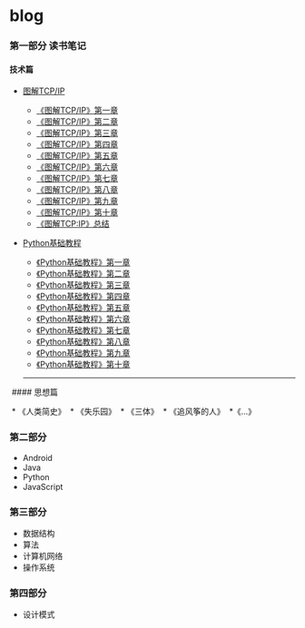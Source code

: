# blog


### 第一部分 读书笔记

#### 技术篇

* [图解TCP/IP](https://github.com/SMouseyq/blog/tree/master/ReadingNote/%E5%9B%BE%E8%A7%A3TCP:IP)
  * [《图解TCP/IP》第一章](https://github.com/SMouseyq/blog/blob/master/ReadingNote/%E5%9B%BE%E8%A7%A3TCP:IP/%E3%80%8A%E5%9B%BE%E8%A7%A3TCP:IP%E3%80%8B%E7%AC%AC%E4%B8%80%E7%AB%A0)
  * [《图解TCP/IP》第二章](https://github.com/SMouseyq/blog/blob/master/ReadingNote/%E5%9B%BE%E8%A7%A3TCP:IP/%E3%80%8A%E5%9B%BE%E8%A7%A3TCP:IP%E3%80%8B%E7%AC%AC%E4%BA%8C%E7%AB%A0)
  * [《图解TCP/IP》第三章](https://github.com/SMouseyq/blog/blob/master/ReadingNote/%E5%9B%BE%E8%A7%A3TCP:IP/%E3%80%8A%E5%9B%BE%E8%A7%A3TCP:IP%E3%80%8B%E7%AC%AC%E4%B8%89%E7%AB%A0)
  * [《图解TCP/IP》第四章](https://github.com/SMouseyq/blog/blob/master/ReadingNote/%E5%9B%BE%E8%A7%A3TCP:IP/%E3%80%8A%E5%9B%BE%E8%A7%A3TCP:IP%E3%80%8B%E7%AC%AC%E5%9B%9B%E7%AB%A0)
  * [《图解TCP/IP》第五章](https://github.com/SMouseyq/blog/blob/master/ReadingNote/%E5%9B%BE%E8%A7%A3TCP:IP/%E3%80%8A%E5%9B%BE%E8%A7%A3TCP:IP%E3%80%8B%E7%AC%AC%E4%BA%94%E7%AB%A0)
  * [《图解TCP/IP》第六章](https://github.com/SMouseyq/blog/blob/master/ReadingNote/%E5%9B%BE%E8%A7%A3TCP:IP/%E3%80%8A%E5%9B%BE%E8%A7%A3TCP:IP%E3%80%8B%E7%AC%AC%E5%85%AD%E7%AB%A0)
  * [《图解TCP/IP》第七章](https://github.com/SMouseyq/blog/blob/master/ReadingNote/%E5%9B%BE%E8%A7%A3TCP:IP/%E3%80%8A%E5%9B%BE%E8%A7%A3TCP:IP%E3%80%8B%E7%AC%AC%E4%B8%83%E7%AB%A0)
  * [《图解TCP/IP》第八章](https://github.com/SMouseyq/blog/blob/master/ReadingNote/%E5%9B%BE%E8%A7%A3TCP:IP/%E3%80%8A%E5%9B%BE%E8%A7%A3TCP:IP%E3%80%8B%E7%AC%AC%E5%85%AB%E7%AB%A0)
  * [《图解TCP/IP》第九章](https://github.com/SMouseyq/blog/blob/master/ReadingNote/%E5%9B%BE%E8%A7%A3TCP:IP/%E3%80%8A%E5%9B%BE%E8%A7%A3TCP:IP%E3%80%8B%E7%AC%AC%E4%B9%9D%E7%AB%A0)
  * [《图解TCP/IP》第十章](https://github.com/SMouseyq/blog/blob/master/ReadingNote/%E5%9B%BE%E8%A7%A3TCP:IP/%E3%80%8A%E5%9B%BE%E8%A7%A3TCP:IP%E3%80%8B%E7%AC%AC%E5%8D%81%E7%AB%A0)
  * [《图解TCP:IP》总结](https://github.com/SMouseyq/blog/blob/master/ReadingNote/%E5%9B%BE%E8%A7%A3TCP:IP/%E3%80%8A%E5%9B%BE%E8%A7%A3TCP:IP%E3%80%8B%E6%80%BB%E7%BB%93)

* [Python基础教程](https://github.com/SMouseyq/blog/tree/master/ReadingNote/Python%E5%9F%BA%E7%A1%80%E6%95%99%E7%A8%8B)
  * [《Python基础教程》第一章](https://github.com/SMouseyq/blog/blob/master/ReadingNote/Python%E5%9F%BA%E7%A1%80%E6%95%99%E7%A8%8B/%E3%80%8APython%E5%9F%BA%E7%A1%80%E6%95%99%E7%A8%8B%E3%80%8B%E7%AC%AC%E4%B8%80%E7%AB%A0)
  * [《Python基础教程》第二章](https://github.com/SMouseyq/blog/blob/master/ReadingNote/Python%E5%9F%BA%E7%A1%80%E6%95%99%E7%A8%8B/%E3%80%8APython%E5%9F%BA%E7%A1%80%E6%95%99%E7%A8%8B%E3%80%8B%E7%AC%AC%E4%B8%80%E7%AB%A0)
  * [《Python基础教程》第三章](https://github.com/SMouseyq/blog/blob/master/ReadingNote/Python%E5%9F%BA%E7%A1%80%E6%95%99%E7%A8%8B/%E3%80%8APython%E5%9F%BA%E7%A1%80%E6%95%99%E7%A8%8B%E3%80%8B%E7%AC%AC%E4%B8%80%E7%AB%A0)
  * [《Python基础教程》第四章](https://github.com/SMouseyq/blog/blob/master/ReadingNote/Python%E5%9F%BA%E7%A1%80%E6%95%99%E7%A8%8B/%E3%80%8APython%E5%9F%BA%E7%A1%80%E6%95%99%E7%A8%8B%E3%80%8B%E7%AC%AC%E4%B8%80%E7%AB%A0)
  * [《Python基础教程》第五章](https://github.com/SMouseyq/blog/blob/master/ReadingNote/Python%E5%9F%BA%E7%A1%80%E6%95%99%E7%A8%8B/%E3%80%8APython%E5%9F%BA%E7%A1%80%E6%95%99%E7%A8%8B%E3%80%8B%E7%AC%AC%E4%B8%80%E7%AB%A0)
  * [《Python基础教程》第六章](https://github.com/SMouseyq/blog/blob/master/ReadingNote/Python%E5%9F%BA%E7%A1%80%E6%95%99%E7%A8%8B/%E3%80%8APython%E5%9F%BA%E7%A1%80%E6%95%99%E7%A8%8B%E3%80%8B%E7%AC%AC%E4%B8%80%E7%AB%A0)
  * [《Python基础教程》第七章](https://github.com/SMouseyq/blog/blob/master/ReadingNote/Python%E5%9F%BA%E7%A1%80%E6%95%99%E7%A8%8B/%E3%80%8APython%E5%9F%BA%E7%A1%80%E6%95%99%E7%A8%8B%E3%80%8B%E7%AC%AC%E4%B8%80%E7%AB%A0)
  * [《Python基础教程》第八章](https://github.com/SMouseyq/blog/blob/master/ReadingNote/Python%E5%9F%BA%E7%A1%80%E6%95%99%E7%A8%8B/%E3%80%8APython%E5%9F%BA%E7%A1%80%E6%95%99%E7%A8%8B%E3%80%8B%E7%AC%AC%E4%B8%80%E7%AB%A0)
  * [《Python基础教程》第九章](https://github.com/SMouseyq/blog/blob/master/ReadingNote/Python%E5%9F%BA%E7%A1%80%E6%95%99%E7%A8%8B/%E3%80%8APython%E5%9F%BA%E7%A1%80%E6%95%99%E7%A8%8B%E3%80%8B%E7%AC%AC%E4%B8%80%E7%AB%A0)
  * [《Python基础教程》第十章](https://github.com/SMouseyq/blog/blob/master/ReadingNote/Python%E5%9F%BA%E7%A1%80%E6%95%99%E7%A8%8B/%E3%80%8APython%E5%9F%BA%E7%A1%80%E6%95%99%E7%A8%8B%E3%80%8B%E7%AC%AC%E4%B8%80%E7%AB%A0)
  
    
  ---
  #### 思想篇
  
  * 《人类简史》
  * 《失乐园》
  * 《三体》
  * 《追风筝的人》
  *《...》
  
  
### 第二部分 

* Android
* Java
* Python
* JavaScript

### 第三部分

* 数据结构
* 算法
* 计算机网络
* 操作系统


### 第四部分

* 设计模式

